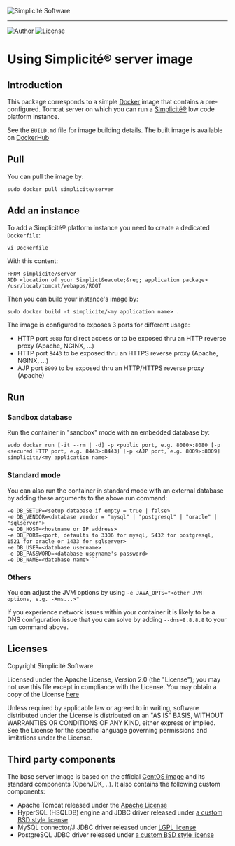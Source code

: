 ![Simplicit&eacute; Software](https://www.simplicite.io/resources/logos/logo250.png)
* * *

<a href="https://www.simplicite.io"><img src="https://img.shields.io/badge/author-Simplicite_Software-blue.svg?style=flat-square" alt="Author"></a>&nbsp;<img src="https://img.shields.io/badge/license-Apache--2.0-orange.svg?style=flat-square" alt="License">

Using Simplicit&eacute;&reg; server image
=========================================

Introduction
------------

This package corresponds to a simple [Docker](http://www.docker.com) image that contains a pre-configured.
Tomcat server on which you can run a [Simplicit&eacute;&reg;](http://www.simplicitesoftware.com) low code platform instance.

See the `BUILD.md` file for image building details. The built image is available on [DockerHub](https://hub.docker.com/r/simplicite/server/)

Pull
----

You can pull the image by:

	sudo docker pull simplicite/server

Add an instance
---------------

To add a Simplicit&eacute;&reg; platform instance you need to create a dedicated `Dockerfile`:

	vi Dockerfile

With this content:

```
FROM simplicite/server
ADD <location of your Simplict&eacute;&reg; application package> /usr/local/tomcat/webapps/ROOT
```

Then you can build your instance's image by:

	sudo docker build -t simplicite/<my application name> .

The image is configured to exposes 3 ports for different usage:

- HTTP port `8080` for direct access or to be exposed thru an HTTP reverse proxy (Apache, NGINX, ...)
- HTTP port `8443` to be exposed thru an HTTPS reverse proxy (Apache, NGINX, ...)
- AJP port `8009` to be exposed thru an HTTP/HTTPS reverse proxy (Apache)

Run
---

### Sandbox database

Run the container in "sandbox" mode with an embedded database by:

	sudo docker run [-it --rm | -d] -p <public port, e.g. 8080>:8080 [-p <secured HTTP port, e.g. 8443>:8443] [-p <AJP port, e.g. 8009>:8009] simplicite/<my application name>

### Standard mode

You can also run the container in standard mode with an external database by adding these arguments to the above run command:

	-e DB_SETUP=<setup database if empty = true | false>
	-e DB_VENDOR=<database vendor = "mysql" | "postgresql" | "oracle" | "sqlserver">
	-e DB_HOST=<hostname or IP address>
	-e DB_PORT=<port, defaults to 3306 for mysql, 5432 for postgresql, 1521 for oracle or 1433 for sqlserver>
	-e DB_USER=<database username>
	-e DB_PASSWORD=<database username's password>
	-e DB_NAME=<database name>```

### Others

You can adjust the JVM options by using `-e JAVA_OPTS="<other JVM options, e.g. -Xms...>"`

If you experience network issues within your container it is likely to be a DNS configuration issue
that you can solve by adding `--dns=8.8.8.8` to your run command above.

Licenses
--------

Copyright Simplicit&eacute; Software

Licensed under the Apache License, Version 2.0 (the "License");
you may not use this file except in compliance with the License.
You may obtain a copy of the License [here](http://www.apache.org/licenses/LICENSE-2.0)

Unless required by applicable law or agreed to in writing, software
distributed under the License is distributed on an "AS IS" BASIS,
WITHOUT WARRANTIES OR CONDITIONS OF ANY KIND, either express or implied.
See the License for the specific language governing permissions and
limitations under the License.

Third party components
----------------------

The base server image is based on the official [CentOS image](https://hub.docker.com/_/centos/) and its
standard components (OpenJDK, ..). It also contains the following custom components:

- Apache Tomcat released under the [Apache License](http://www.apache.org/licenses/LICENSE-2.0)
- HyperSQL (HSQLDB) engine and JDBC driver released under [a custom BSD style license](http://hsqldb.org/web/hsqlLicense.html)
- MySQL connector/J JDBC driver released under [LGPL license](https://www.gnu.org/licenses/lgpl-3.0.en.html)
- PostgreSQL JDBC driver released under [a custom BSD style license](https://jdbc.postgresql.org/about/license.html)
